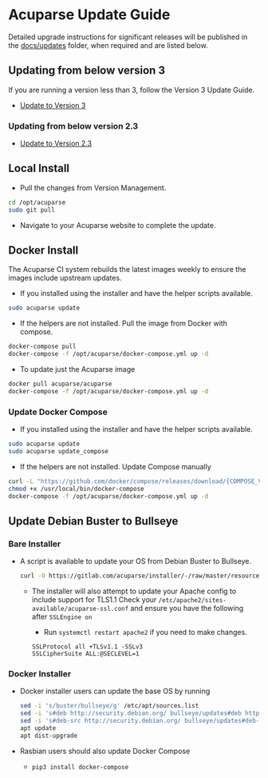 # Acuparse Update Guide

Detailed upgrade instructions for significant releases will be published in the [docs/updates](/#version-specific-guides) folder,
when required and are listed below.

## Updating from below version 3

If you are running a version less than 3, follow the Version 3 Update Guide.

- [Update to Version 3](updates/v3)

### Updating from below version 2.3

- [Update to Version 2.3](updates/v2_3)

## Local Install

- Pull the changes from Version Management.

```bash
cd /opt/acuparse
sudo git pull
```

- Navigate to your Acuparse website to complete the update.

## Docker Install

The Acuparse CI system rebuilds the latest images weekly to ensure the images include upstream updates.

- If you installed using the installer and have the helper scripts available.

```bash
sudo acuparse update
```

- If the helpers are not installed. Pull the image from Docker with compose.

```bash
docker-compose pull
docker-compose -f /opt/acuparse/docker-compose.yml up -d
```

- To update just the Acuparse image

```bash
docker pull acuparse/acuparse
docker-compose -f /opt/acuparse/docker-compose.yml up -d
```

### Update Docker Compose

- If you installed using the installer and have the helper scripts available.

```bash
sudo acuparse update
sudo acuparse update_compose
```

- If the helpers are not installed. Update Compose manually

```bash
curl -L "https://github.com/docker/compose/releases/download/{COMPOSE_VERSION}/docker-compose-$(uname -s)-$(uname -m)" -o /usr/local/bin/docker-compose
chmod +x /usr/local/bin/docker-compose
docker-compose -f /opt/acuparse/docker-compose.yml up -d
```

## Update Debian Buster to Bullseye

### Bare Installer

- A script is available to update your OS from Debian Buster to Bullseye.

    ```bash
    curl -O https://gitlab.com/acuparse/installer/-/raw/master/resources/bullseye && sudo bash bullseye | tee ~/bullseye.log
    ```
  
    - The installer will also attempt to update your Apache config to include support for TLS1.1 Check your
      `/etc/apache2/sites-available/acuparse-ssl.conf` and ensure you have the following after `SSLEngine on`
        - Run `systemctl restart apache2` if you need to make changes.

        ```text
        SSLProtocol all +TLSv1.1 -SSLv3
        SSLCipherSuite ALL:@SECLEVEL=1
        ```

### Docker Installer

- Docker installer users can update the base OS by running

    ```bash
    sed -i 's/buster/bullseye/g' /etc/apt/sources.list
    sed -i 's#deb http://security.debian.org/ bullseye/updates#deb https://security.debian.org/debian-security bullseye-security#g' /etc/apt/sources.list
    sed -i 's#deb-src http://security.debian.org/ bullseye/updates#deb-src https://security.debian.org/debian-security bullseye-security#g' /etc/apt/sources.list
    apt update
    apt dist-upgrade
    ```

- Rasbian users should also update Docker Compose
    - `pip3 install docker-compose`
